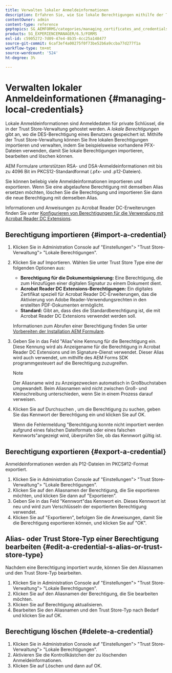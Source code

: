 ```yaml
---
title: Verwalten lokaler Anmeldeinformationen
description: Erfahren Sie, wie Sie lokale Berechtigungen mithilfe der Trust Store-Verwaltung verwalten. AEM Formulare unterstützen RSA- und DSA-Anmeldeinformationen im PKCS12-Standardformular.
contentOwner: admin
content-type: reference
geptopics: SG_AEMFORMS/categories/managing_certificates_and_credentials
products: SG_EXPERIENCEMANAGER/6.5/FORMS
exl-id: c5905272-7d09-47e4-8b35-4cc25a148477
source-git-commit: 6caf3ef4a00275f0f73be52b6a9ccba77d277f1a
workflow-type: tm+mt
source-wordcount: '524'
ht-degree: 3%

---
```


# Verwalten lokaler Anmeldeinformationen {#managing-local-credentials}

Lokale Anmeldeinformationen sind Anmeldedaten für private Schlüssel, die in der Trust Store-Verwaltung gehostet werden. A *lokale Berechtigungen* gibt an, wo die DES-Berechtigung eines Benutzers gespeichert ist. Mithilfe der Trust Store-Verwaltung können Sie Ihre lokalen Berechtigungen importieren und verwalten, indem Sie beispielsweise vorhandene PFX-Dateien verwenden, damit Sie lokale Berechtigungen importieren, bearbeiten und löschen können.

AEM Formulare unterstützen RSA- und DSA-Anmeldeinformationen mit bis zu 4096 Bit im PKCS12-Standardformat (.pfx- und .p12-Dateien).

Sie können beliebig viele Anmeldeinformationen importieren und exportieren. Wenn Sie eine abgelaufene Berechtigung mit demselben Alias ersetzen möchten, löschen Sie die Berechtigung und importieren Sie dann die neue Berechtigung mit demselben Alias.

Informationen und Anweisungen zu Acrobat Reader DC-Erweiterungen finden Sie unter [Konfigurieren von Berechtigungen für die Verwendung mit Acrobat Reader DC Extensions](/help/forms/using/admin-help/configuring-credentials-acrobat-reader-dc.md#configuring-credentials-for-use-with-acrobat-reader-dc-extensions).

## Berechtigung importieren {#import-a-credential}

1. Klicken Sie in Administration Console auf &quot;Einstellungen&quot;> &quot;Trust Store-Verwaltung&quot;> &quot;Lokale Berechtigungen&quot;.
1. Klicken Sie auf Importieren. Wählen Sie unter Trust Store Type eine der folgenden Optionen aus:

   * **Berechtigung für die Dokumentsignierung:** Eine Berechtigung, die zum Hinzufügen einer digitalen Signatur zu einem Dokument dient.
   * **Acrobat Reader DC Extensions-Berechtigungen:** Ein digitales Zertifikat speziell für Acrobat Reader DC-Erweiterungen, das die Aktivierung von Adobe Reader-Verwendungsrechten in den erstellten PDF-Dokumenten ermöglicht.
   * **Standard:** Gibt an, dass dies die Standardberechtigung ist, die mit Acrobat Reader DC Extensions verwendet werden soll.

   Informationen zum Abrufen einer Berechtigung finden Sie unter [Vorbereiten der Installation AEM Formulare](https://helpx.adobe.com/pdf/aem-forms/6-3/prepare-install-single-server.pdf).

1. Geben Sie in das Feld &quot;Alias&quot;eine Kennung für die Berechtigung ein. Diese Kennung wird als Anzeigename für die Berechtigung in Acrobat Reader DC Extensions und im Signature-Dienst verwendet. Dieser Alias wird auch verwendet, um mithilfe des AEM Forms SDK programmgesteuert auf die Berechtigung zuzugreifen.

   >[!NOTE]
   >
   >Der Aliasname wird zu Anzeigezwecken automatisch in Großbuchstaben umgewandelt. Beim Aliasnamen wird nicht zwischen Groß- und Kleinschreibung unterschieden, wenn Sie in einem Prozess darauf verweisen.

1. Klicken Sie auf Durchsuchen , um die Berechtigung zu suchen, geben Sie das Kennwort der Berechtigung ein und klicken Sie auf OK.

   Wenn die Fehlermeldung &quot;Berechtigung konnte nicht importiert werden aufgrund eines falschen Dateiformats oder eines falschen Kennworts&quot;angezeigt wird, überprüfen Sie, ob das Kennwort gültig ist.

## Berechtigung exportieren {#export-a-credential}

Anmeldeinformationen werden als P12-Dateien im PKCS#12-Format exportiert.

1. Klicken Sie in Administration Console auf &quot;Einstellungen&quot;> &quot;Trust Store-Verwaltung&quot;> &quot;Lokale Berechtigungen&quot;.
1. Klicken Sie auf den Aliasnamen der Berechtigung, die Sie exportieren möchten, und klicken Sie dann auf &quot;Exportieren&quot;.
1. Geben Sie in das Feld &quot;Kennwort&quot;das Kennwort ein. Dieses Kennwort ist neu und wird zum Verschlüsseln der exportierten Berechtigung verwendet.
1. Klicken Sie auf &quot;Exportieren&quot;, befolgen Sie die Anweisungen, damit Sie die Berechtigung exportieren können, und klicken Sie auf &quot;OK&quot;.

## Alias- oder Trust Store-Typ einer Berechtigung bearbeiten {#edit-a-credential-s-alias-or-trust-store-type}

Nachdem eine Berechtigung importiert wurde, können Sie den Aliasnamen und den Trust Store-Typ bearbeiten.

1. Klicken Sie in Administration Console auf &quot;Einstellungen&quot;> &quot;Trust Store-Verwaltung&quot;> &quot;Lokale Berechtigungen&quot;.
1. Klicken Sie auf den Aliasnamen der Berechtigung, die Sie bearbeiten möchten.
1. Klicken Sie auf Berechtigung aktualisieren.
1. Bearbeiten Sie den Aliasnamen und den Trust Store-Typ nach Bedarf und klicken Sie auf OK.

## Berechtigung löschen {#delete-a-credential}

1. Klicken Sie in Administration Console auf &quot;Einstellungen&quot;> &quot;Trust Store-Verwaltung&quot;> &quot;Lokale Berechtigungen&quot;.
1. Aktivieren Sie die Kontrollkästchen der zu löschenden Anmeldeinformationen.
1. Klicken Sie auf Löschen und dann auf OK.
